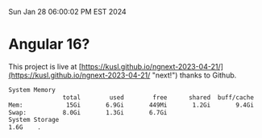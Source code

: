 Sun Jan 28 06:00:02 PM EST 2024

# Angular 16?


This project is live at [https://kusl.github.io/ngnext-2023-04-21/](https://kusl.github.io/ngnext-2023-04-21/ "next!") thanks to Github.

```bash
System Memory
               total        used        free      shared  buff/cache   available
Mem:            15Gi       6.9Gi       449Mi       1.2Gi       9.4Gi       8.3Gi
Swap:          8.0Gi       1.3Gi       6.7Gi
System Storage
1.6G	.
```
```bash

